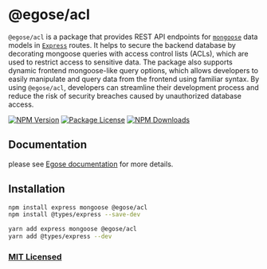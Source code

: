 # @egose/acl

`@egose/acl` is a package that provides REST API endpoints for [`mongoose`](https://mongoosejs.com/) data models in [`Express`](https://expressjs.com/) routes. It helps to secure the backend database by decorating mongoose queries with access control lists (ACLs), which are used to restrict access to sensitive data. The package also supports dynamic frontend mongoose-like query options, which allows developers to easily manipulate and query data from the frontend using familiar syntax. By using `@egose/acl`, developers can streamline their development process and reduce the risk of security breaches caused by unauthorized database access.

<a href="https://www.npmjs.com/package/@egose/acl" target="_blank"><img src="https://img.shields.io/npm/v/@egose/acl.svg" alt="NPM Version" /></a>
<a href="https://www.npmjs.com/package/@egose/acl" target="_blank"><img src="https://img.shields.io/npm/l/@egose/acl.svg" alt="Package License" /></a>
<a href="https://www.npmjs.com/package/@egose/acl" target="_blank"><img src="https://img.shields.io/npm/dm/@egose/acl.svg" alt="NPM Downloads" /></a>

## Documentation

please see [Egose documentation](https://egose.github.io/docs/egose-acl/philosophy/) for more details.

## Installation

```sh
npm install express mongoose @egose/acl
npm install @types/express --save-dev

```

```sh
yarn add express mongoose @egose/acl
yarn add @types/express --dev
```

### [MIT Licensed](LICENSE)
